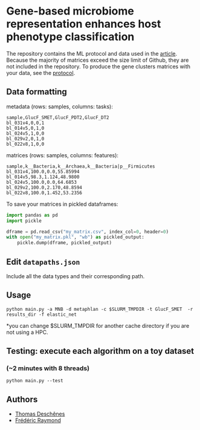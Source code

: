 # Gene-based microbiome representation enhances host phenotype classification
The repository contains the ML protocol and data used in the [article](https://journals.asm.org/doi/10.1128/msystems.00531-23). Because the majority of matrices exceed the size limit of Github, they are not included in the repository. To produce the gene clusters matrices with your data, see the [protocol](/doc/geneclusters.md).

## Data formatting
metadata (rows: samples, columns: tasks):
```
sample,GlucF_SMET,GlucF_PDT2,GlucF_DT2
bl_031v4,0,0,1
bl_014v5,0,1,0
bl_024v5,1,0,0
bl_029v2,0,1,0
bl_022v8,1,0,0
```
matrices (rows: samples, columns: features):
```
sample,k__Bacteria,k__Archaea,k__Bacteria|p__Firmicutes
bl_031v4,100.0,0.0,55.85994
bl_014v5,98.3,1.124,48.9800
bl_024v5,100.0,0.0,64.6853
bl_029v2,100.0,2.170,48.8594
bl_022v8,100.0,1.452,53.2356
```
To save your matrices in pickled dataframes:
```python
import pandas as pd
import pickle

dframe = pd.read_csv("my_matrix.csv", index_col=0, header=0)
with open("my_matrix.pkl", "wb") as pickled_output:
    pickle.dump(dframe, pickled_output)
```

## Edit `datapaths.json`
Include all the data types and their corresponding path.

## Usage
```
python main.py -a MNB -d metaphlan -c $SLURM_TMPDIR -t GlucF_SMET  -r results_dir -f elastic_net
```
*you can change $SLURM_TMPDIR for another cache directory if you are not using a HPC.

## Testing: execute each algorithm on a toy dataset
### (~2 minutes with 8 threads)
```
python main.py --test
```
## Authors
* [Thomas Deschênes](https://github.com/dsamoht)
* [Frédéric Raymond](https://github.com/fredericraymond)
